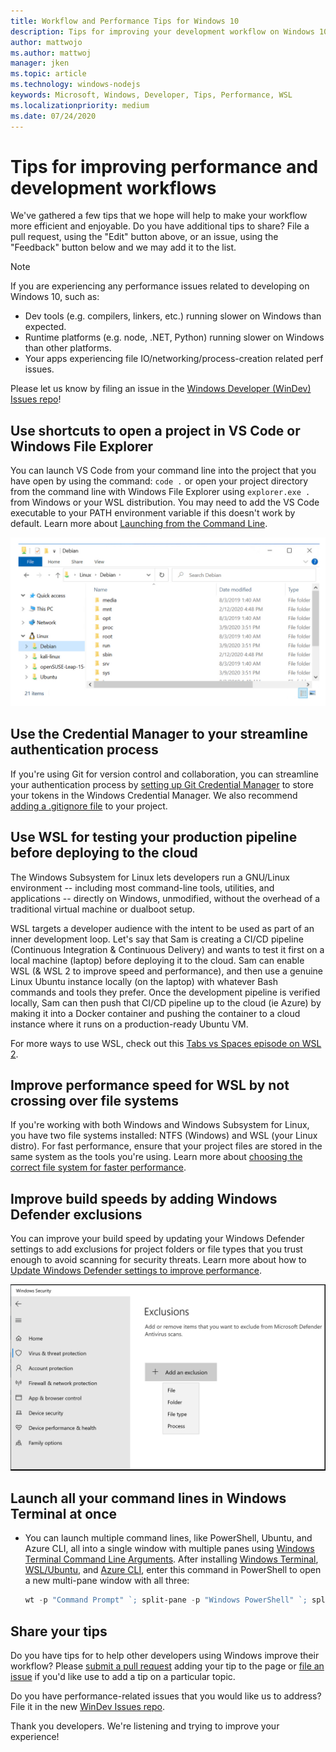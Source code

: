 ```yaml
---
title: Workflow and Performance Tips for Windows 10
description: Tips for improving your development workflow on Windows 10.
author: mattwojo 
ms.author: mattwoj 
manager: jken
ms.topic: article
ms.technology: windows-nodejs
keywords: Microsoft, Windows, Developer, Tips, Performance, WSL
ms.localizationpriority: medium
ms.date: 07/24/2020
---
```


# Tips for improving performance and development workflows

We've gathered a few tips that we hope will help to make your workflow more efficient and enjoyable. Do you have additional tips to share? File a pull request, using the "Edit" button above, or an issue, using the "Feedback" button below and we may add it to the list.

> [!NOTE]
> If you are experiencing any performance issues related to developing on Windows 10, such as:
> - Dev tools (e.g. compilers, linkers, etc.) running slower on Windows than expected.
> - Runtime platforms (e.g. node, .NET, Python) running slower on Windows than other platforms.
> - Your apps experiencing file IO/networking/process-creation related perf issues. 
> 
> Please let us know by filing an issue in the [Windows Developer (WinDev) Issues repo](https://github.com/microsoft/WinDev)!

## Use shortcuts to open a project in VS Code or Windows File Explorer

You can launch VS Code from your command line into the project that you have open by using the command: `code .` or open your project directory from the command line with Windows File Explorer using `explorer.exe .` from Windows or your WSL distribution. You may need to add the VS Code executable to your PATH environment variable if this doesn't work by default. Learn more about [Launching from the Command Line](https://code.visualstudio.com/docs/editor/command-line#_launching-from-command-line).

![Windows File Explorer screenshot](../images/wsl-file-explorer.png)

## Use the Credential Manager to your streamline authentication process

If you're using Git for version control and collaboration, you can streamline your authentication process by [setting up Git Credential Manager](/windows/wsl/tutorials/wsl-git#git-credential-manager-setup) to store your tokens in the Windows Credential Manager. We also recommend [adding a .gitignore file](/windows/wsl/tutorials/wsl-git#adding-a-git-ignore-file) to your project.

## Use WSL for testing your production pipeline before deploying to the cloud

The Windows Subsystem for Linux lets developers run a GNU/Linux environment -- including most command-line tools, utilities, and applications -- directly on Windows, unmodified, without the overhead of a traditional virtual machine or dualboot setup.

WSL targets a developer audience with the intent to be used as part of an inner development loop. Let's say that Sam is creating a CI/CD pipeline (Continuous Integration & Continuous Delivery) and wants to test it first on a local machine (laptop) before deploying it to the cloud. Sam can enable WSL (& WSL 2 to improve speed and performance), and then use a genuine Linux Ubuntu instance locally (on the laptop) with whatever Bash commands and tools they prefer. Once the development pipeline is verified locally, Sam can then push that CI/CD pipeline up to the cloud (ie Azure) by making it into a Docker container and pushing the container to a cloud instance where it runs on a production-ready Ubuntu VM.

For more ways to use WSL, check out this [Tabs vs Spaces episode on WSL 2](https://channel9.msdn.com/Shows/Tabs-vs-Spaces/WSL2-Code-faster-on-the-Windows-Subsystem-for-Linux).

## Improve performance speed for WSL by not crossing over file systems

If you're working with both Windows and Windows Subsystem for Linux, you have two file systems installed: NTFS (Windows) and WSL (your Linux distro). For fast performance, ensure that your project files are stored in the same system as the tools you're using. Learn more about [choosing the correct file system for faster performance](/windows/wsl/compare-versions#use-the-linux-file-system-for-faster-performance).

## Improve build speeds by adding Windows Defender exclusions

You can improve your build speed by updating your Windows Defender settings to add exclusions for project folders or file types that you trust enough to avoid scanning for security threats. Learn more about how to [Update Windows Defender settings to improve performance](../android/defender-settings.md).

![Windows Defender screenshot](../images/windows-defender-exclusions.png)

## Launch all your command lines in Windows Terminal at once

* You can launch multiple command lines, like PowerShell, Ubuntu, and Azure CLI, all into a single window with multiple panes using [Windows Terminal Command Line Arguments](/windows/terminal/command-line-arguments?tabs=powershell#multiple-panes). After installing [Windows Terminal](/windows/terminal/get-started), [WSL/Ubuntu](/windows/wsl/install-win10), and [Azure CLI](/cli/azure/install-azure-cli), enter this command in PowerShell to open a new multi-pane window with all three:

    ```powershell
    wt -p "Command Prompt" `; split-pane -p "Windows PowerShell" `; split-pane -H wsl.exe
    ```

## Share your tips

Do you have tips for to help other developers using Windows improve their workflow? Please [submit a pull request](https://github.com/MicrosoftDocs/windows-uwp/edit/docs/hub/dev-environment/overview.md) adding your tip to the page or [file an issue](https://github.com/MicrosoftDocs/windows-uwp/issues/new?title=&body=%0A%0A%5BEnter%20feedback%20here%5D%0A%0A%0A---%0A%23%23%23%23%20Document%20Details%0A%0A%E2%9A%A0%20*Do%20not%20edit%20this%20section.%20It%20is%20required%20for%20docs.microsoft.com%20%E2%9E%9F%20GitHub%20issue%20linking.*%0A%0A*%20ID%3A%207779352b-7b4e-dad8-7c1b-b9aba2c5e561%0A*%20Version%20Independent%20ID%3A%20a5b81b80-87a1-b6e2-8936-baf6c1a0b9c5%0A*%20Content%3A%20%5BSet%20up%20your%20Windows%2010%20development%20environment%5D(https%3A%2F%2Fdocs.microsoft.com%2Fen-us%2Fwindows%2Fdev-environment%2Foverview)%0A*%20Content%20Source%3A%20%5Bhub%2Fdev-environment%2Foverview.md%5D(https%3A%2F%2Fgithub.com%2FMicrosoftDocs%2Fwindows-uwp%2Fblob%2Fdocs%2Fhub%2Fdev-environment%2Foverview.md)%0A*%20Product%3A%20**dev-environment**%0A*%20Technology%3A%20**windows-nodejs**) if you'd like use to add a tip on a particular topic.

Do you have performance-related issues that you would like us to address? File it in the new [WinDev Issues repo](https://github.com/microsoft/windev).

Thank you developers. We're listening and trying to improve your experience!
